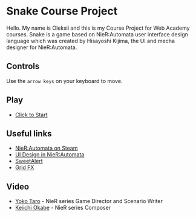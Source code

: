 # Snake Course Project
Hello. My name is Oleksii and this is my Course Project for Web Academy courses. Snake is a game based on NieR:Automata user interface design language which was created by Hisayoshi Kijima, the UI and mecha designer for NieR:Automata.
## Controls
Use the `arrow keys` on your keyboard to move.
## Play
* [Click to Start](https://yomaksy.github.io/oleksii_maksymchuk/snake/index.html)
## Useful links
* [NieR:Automata on Steam](https://store.steampowered.com/app/524220/NieRAutomata/)
* [UI Design in NieR:Automata](https://www.platinumgames.com/official-blog/article/9624)
* [SweetAlert](https://sweetalert.js.org)
* [Grid FX](https://htmlacademy.ru/demos/8#1)
## Video
* [Yoko Taro](https://youtu.be/L3wScHE28K8) - NieR series Game Director and Scenario Writer
* [Keiichi Okabe](https://youtu.be/MhTSy9OTWv0) - NieR series Composer